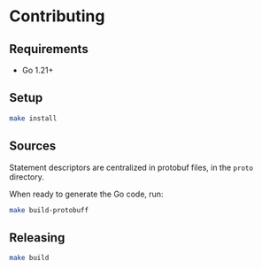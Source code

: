 # Contributing

## Requirements

+ Go 1.21+

## Setup

```bash
make install
```

## Sources 

Statement descriptors are centralized in protobuf files, in the `proto` directory.

When ready to generate the Go code, run:

```bash
make build-protobuff
```

## Releasing

```bash
make build
```